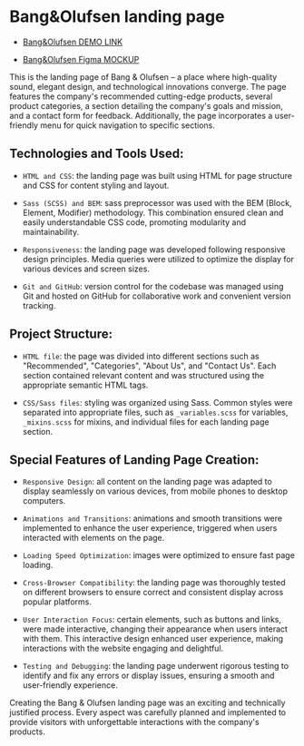 # Bang&Olufsen landing page
- [Bang&Olufsen DEMO LINK](https://Oleksii-Mishchenko.github.io/bang-olufsen_landing/)

- [Bang&Olufsen Figma MOCKUP](https://www.figma.com/file/DtkQmQ797hk0nI4KfMi2Uq/BOSE-New-Version?type=design&node-id=6817-462&mode=design&t=zBasljQhtSySC8NQ-0)

This is the landing page of Bang & Olufsen – a place where high-quality sound, elegant design, and technological innovations converge. The page features the company's recommended cutting-edge products, several product categories, a section detailing the company's goals and mission, and a contact form for feedback. Additionally, the page incorporates a user-friendly menu for quick navigation to specific sections.

## Technologies and Tools Used:
* `HTML and CSS`: the landing page was built using HTML for page structure and CSS for content styling and layout.

* `Sass (SCSS) and BEM`: sass preprocessor was used with the BEM (Block, Element, Modifier) methodology. This combination ensured clean and easily understandable CSS code, promoting modularity and maintainability.

* `Responsiveness`: the landing page was developed following responsive design principles. Media queries were utilized to optimize the display for various devices and screen sizes.

* `Git and GitHub`: version control for the codebase was managed using Git and hosted on GitHub for collaborative work and convenient version tracking.

## Project Structure:
* `HTML file`: the page was divided into different sections such as "Recommended", "Categories", "About Us", and "Contact Us". Each section contained relevant content and was structured using the appropriate semantic HTML tags.

* `CSS/Sass files`: styling was organized using Sass. Common styles were separated into appropriate files, such as `_variables.scss` for variables, `_mixins.scss` for mixins, and individual files for each landing page section.

## Special Features of Landing Page Creation:
* `Responsive Design`: all content on the landing page was adapted to display seamlessly on various devices, from mobile phones to desktop computers.

* `Animations and Transitions`: animations and smooth transitions were implemented to enhance the user experience, triggered when users interacted with elements on the page.

* `Loading Speed Optimization`: images were optimized to ensure fast page loading.

* `Cross-Browser Compatibility`: the landing page was thoroughly tested on different browsers to ensure correct and consistent display across popular platforms.

* `User Interaction Focus`: certain elements, such as buttons and links, were made interactive, changing their appearance when users interact with them. This interactive design enhanced user experience, making interactions with the website engaging and delightful.

* `Testing and Debugging`: the landing page underwent rigorous testing to identify and fix any errors or display issues, ensuring a smooth and user-friendly experience.

Creating the Bang & Olufsen landing page was an exciting and technically justified process. Every aspect was carefully planned and implemented to provide visitors with unforgettable interactions with the company's products.
